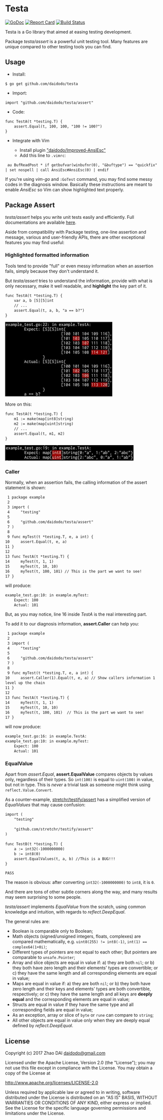 # Testa
[![GoDoc](https://godoc.org/github.com/daidodo/testa/assert?status.svg)](https://godoc.org/github.com/daidodo/testa/assert)
[![Report Card](https://goreportcard.com/badge/github.com/daidodo/testa)](https://goreportcard.com/badge/github.com/daidodo/testa)
[![Build Status](https://travis-ci.org/daidodo/testa.svg?branch=master)](https://travis-ci.org/daidodo/testa)

Testa is a Go library that aimed at easing testing development.

Package *testa/assert* is a powerful unit testing tool. Many features are unique compared to other testing tools you can find.

## Usage
* Install:
```
$ go get github.com/daidodo/testa
```
* Import:
```{.go}
import "github.com/daidodo/testa/assert"
```
* Code:
```{.go}
func TestA(t *testing.T) {
	assert.Equal(t, 100, 100, "100 != 100?")
}
```
* Integrate with Vim

  * Install plugin ["daidodo/Improved-AnsiEsc"](https://github.com/daidodo/Improved-AnsiEsc)
  * Add this line to `.vimrc`:
```
 au BufReadPost * if getbufvar(winbufnr(0), "&buftype") == "quickfix" | set nospell | call AnsiEsc#AnsiEsc(0) | endif
```
If you're using *vim-go* and `:GoTest` command, you may find some messy codes in the diagnosis window. Basically these instructions are meant to enable *AnsiEsc* so Vim can show highlighted text properly.

## Package Assert
*testa/assert* helps you write unit tests easily and efficiently. Full documentations are available [here](https://godoc.org/github.com/daidodo/testa/assert).

Aside from compatibility with Package testing, one-line assertion and message, various and user-friendly APIs, there are other exceptional features you may find useful:

### Highlighted formatted information
Tools tend to provide "full" or even messy information when an assertion fails, simply because they don't understand it.

But *testa/assert* tries to understand the information, provide with what is only necessary, make it well readable, and  **highlight** the key part of it.
```{.go}
func TestA(t *testing.T) {
	var a, b [5][5]int
	// ...
	assert.Equal(t, a, b, "a == b?")
}
```
![image](https://github.com/daidodo/testa/blob/master/res/1.jpg)

More on this:
```{.go}
func TestA(t *testing.T) {
	m1 := make(map[int8]string)
	m2 := make(map[uint]string)
	// ...
	assert.Equal(t, m1, m2)
}
```
![image](https://github.com/daidodo/testa/blob/master/res/2.jpg)

### Caller
Normally, when an assertion fails, the calling information of the assert statement is shown:
```{.go}
 1 package example
 2
 3 import (
 4     "testing"
 5
 6     "github.com/daidodo/testa/assert"
 7 )
 8
 9 func myTest(t *testing.T, e, a int) {
10     assert.Equal(t, e, a)
11 }
12
13 func TestA(t *testing.T) {
14     myTest(t, 1, 1)
15     myTest(t, 10, 10)
16     myTest(t, 100, 101) // This is the part we want to see!
17 }
```
will produce:
```
example_test.go:10: in example.myTest:
	Expect: 100
	Actual: 101
```
But, as you may notice, line 16 inside *TestA* is the real interesting part.

To add it to our diagnosis information, **assert.Caller** can help you:
```{.go}
 1 package example
 2
 3 import (
 4     "testing"
 5
 6     "github.com/daidodo/testa/assert"
 7 )
 8
 9 func myTest(t *testing.T, e, a int) {
10     assert.Caller(1).Equal(t, e, a) // Show callers information 1 level up the chain
11 }
12
13 func TestA(t *testing.T) {
14     myTest(t, 1, 1)
15     myTest(t, 10, 10)
16     myTest(t, 100, 101)	// This is the part we want to see!
17 }
```
will now produce:
```
example_test.go:16: in example.TestA:
example_test.go:10: in example.myTest:
	Expect: 100
	Actual: 101
```

### EqualValue
Apart from *assert.Equal*, **assert.EqualValue** compares objects by values only, regardless of their types. So `int(100)` is equal to `uint(100)` in value, but not in type. This is *never* a trivial task as someone might think using `reflect.Value.Convert`. 

As a counter-example, [stretchr/testify/assert](https://github.com/stretchr/testify) has a simplified version of *EqualValues* that may cause confusion:
```{.go}
import (
	"testing"

	"github.com/stretchr/testify/assert"
)

func TestB(t *testing.T) {
	a := int32(-1000000000)
	b := int8(0)
	assert.EqualValues(t, a, b) //This is a BUG!!!
}
```
```
PASS
```
The reason is obvious: after converting `int32(-1000000000)` to `int8`, it is `0`.

And there are tons of other subtle corners along the way, and many results may seem surprising to some people.

*testa/assert* implements *EqualValue* from the scratch, using common knowledge and intuition, with regards to *reflect.DeepEqual*.

The general rules are:
* Boolean is comparable only to Boolean;
* Math objects (signed/unsigned integers, floats, complexes) are compared mathematically, e.g. `uint8(255) != int8(-1)`, `int(1) == complex64(1+0i)`;
* Different types of pointers are not equal to each other; But pointers are comparable to `unsafe.Pointer`;
* Array and slice objects are equal in value if: a) they are both `nil`; or b) they both have zero length and their elements' types are convertible; or c) they have the same length and all corresponding elements are equal in value;
* Maps are equal in value if: a) they are both `nil`; or b) they both have zero length and their keys and elements' types are both convertible, respectively; or c) they have the same length and all keys are **deeply equal** and the corresponding elements are equal in value;
* Structs are equal in value if they have the same type and all corresponding fields are equal in value;
* As an exception, array or slice of `byte` or `rune` can compare to `string`;
* All other objects are equal in value only when they are deeply equal defined by *reflect.DeepEqual*.


## License

Copyright (c) 2017 Zhao DAI <daidodo@gmail.com>

Licensed under the Apache License, Version 2.0 (the "License");
you may not use this file except in compliance with the License.
You may obtain a copy of the License at

http://www.apache.org/licenses/LICENSE-2.0

Unless required by applicable law or agreed to in writing, software
distributed under the License is distributed on an "AS IS" BASIS,
WITHOUT WARRANTIES OR CONDITIONS OF ANY KIND, either express or implied.
See the License for the specific language governing permissions and
limitations under the License.
